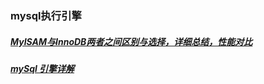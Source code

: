 ### mysql执行引擎
##### [MyISAM与InnoDB两者之间区别与选择，详细总结，性能对比][1]
##### [mySql 引擎详解][2]
[1]: https://www.cnblogs.com/y-rong/p/8110596.html
[2]: https://www.cnblogs.com/IT-CPC/p/10883101.html